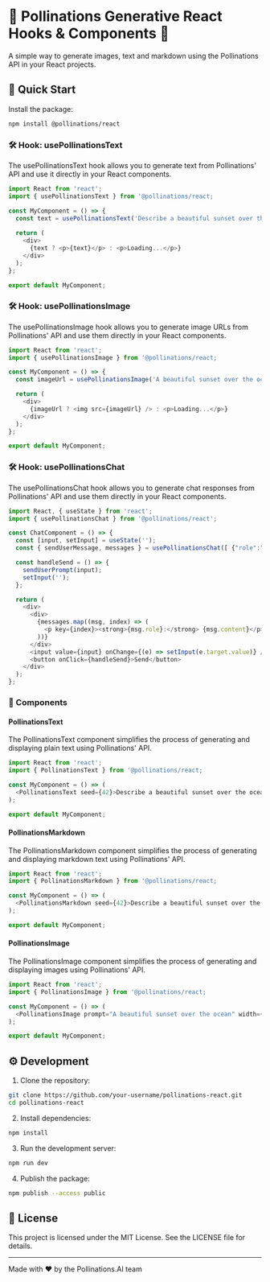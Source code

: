 # 🌸 Pollinations Generative React Hooks & Components 🌸

A simple way to generate images, text and markdown using the Pollinations API in your React projects.

## 🚀 Quick Start

Install the package:

```bash
npm install @pollinations/react
```

### 🛠️ Hook: usePollinationsText

The usePollinationsText hook allows you to generate text from Pollinations' API and use it directly in your React components.

```javascript
import React from 'react';
import { usePollinationsText } from '@pollinations/react;

const MyComponent = () => {
  const text = usePollinationsText('Describe a beautiful sunset over the ocean');
  
  return (
    <div>
      {text ? <p>{text}</p> : <p>Loading...</p>}
    </div>
  );
};

export default MyComponent;
```

### 🛠️ Hook: usePollinationsImage

The usePollinationsImage hook allows you to generate image URLs from Pollinations' API and use them directly in your React components.

```javascript
import React from 'react';
import { usePollinationsImage } from '@pollinations/react;

const MyComponent = () => {
  const imageUrl = usePollinationsImage('A beautiful sunset over the ocean', { width: 800, height: 600, seed: 42 });

  return (
    <div>
      {imageUrl ? <img src={imageUrl} /> : <p>Loading...</p>}
    </div>
  );
};

export default MyComponent;
```

### 🛠️ Hook: usePollinationsChat

The usePollinationsChat hook allows you to generate chat responses from Pollinations' API and use them directly in your React components.

```javascript
import React, { useState } from 'react';
import { usePollinationsChat } from '@pollinations/react';

const ChatComponent = () => {
  const [input, setInput] = useState('');
  const { sendUserMessage, messages } = usePollinationsChat([ {"role":"system", content:"You are a helpful assistant"}]);

  const handleSend = () => {
    sendUserPrompt(input);
    setInput('');
  };

  return (
    <div> 
      <div>
        {messages.map((msg, index) => (
          <p key={index}><strong>{msg.role}:</strong> {msg.content}</p>
        ))}
      </div>
      <input value={input} onChange={(e) => setInput(e.target.value)} />
      <button onClick={handleSend}>Send</button>
    </div>
  );
};

```

### 🧩 Components

#### PollinationsText

The PollinationsText component simplifies the process of generating and displaying plain text using Pollinations' API.

```javascript
import React from 'react';
import { PollinationsText } from '@pollinations/react;

const MyComponent = () => (
  <PollinationsText seed={42}>Describe a beautiful sunset over the ocean</PollinationsText>
);

export default MyComponent;
```

#### PollinationsMarkdown

The PollinationsMarkdown component simplifies the process of generating and displaying markdown text using Pollinations' API.

```javascript
import React from 'react';
import { PollinationsMarkdown } from '@pollinations/react;

const MyComponent = () => (
  <PollinationsMarkdown seed={42}>Describe a beautiful sunset over the ocean</PollinationsMarkdown>
);

export default MyComponent;
```

#### PollinationsImage

The PollinationsImage component simplifies the process of generating and displaying images using Pollinations' API.

```javascript
import React from 'react';
import { PollinationsImage } from '@pollinations/react;

const MyComponent = () => (
  <PollinationsImage prompt="A beautiful sunset over the ocean" width={800} height={600} seed={42} />
);

export default MyComponent;
```

## ⚙️ Development

1. Clone the repository:

```bash
git clone https://github.com/your-username/pollinations-react.git
cd pollinations-react
```

2. Install dependencies:

```bash
npm install
```

3. Run the development server:

```bash
npm run dev
```

4. Publish the package:

```bash
npm publish --access public
```

## 📜 License

This project is licensed under the MIT License. See the LICENSE file for details.

---

Made with ❤️ by the Pollinations.AI team
